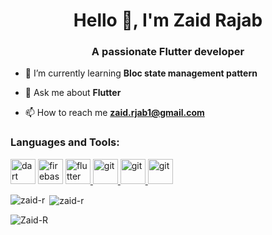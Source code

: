 <h1 align="center">Hello 👋, I'm Zaid Rajab</h1>
<h3 align="center">A passionate Flutter developer</h3>


- 🌱 I’m currently learning **Bloc state management pattern**

- 💬 Ask me about **Flutter**

- 📫 How to reach me **zaid.rjab1@gmail.com**


<h3 align="left">Languages and Tools:</h3>
<p align="left"> <a href="https://dart.dev" target="_blank" rel="noreferrer" style="text-decoration:none;"> <img src="https://www.vectorlogo.zone/logos/dartlang/dartlang-icon.svg" alt="dart" width="40" height="40"/> </a> <a  style="text-decoration:none;" href="https://firebase.google.com/" target="_blank" rel="noreferrer"> <img src="https://www.vectorlogo.zone/logos/firebase/firebase-icon.svg" alt="firebase" width="40" height="40"/> </a> <a href="https://flutter.dev" target="_blank" rel="noreferrer"> <img src="https://www.vectorlogo.zone/logos/flutterio/flutterio-icon.svg" alt="flutter" width="40" height="40"/> </a> <a href="https://git-scm.com/" target="_blank" rel="noreferrer"> <img src="https://www.vectorlogo.zone/logos/git-scm/git-scm-icon.svg" alt="git" width="40" height="40"/> </a> <a href="https://git-scm.com/" target="_blank" rel="noreferrer"> <img src="https://www.vectorlogo.zone/logos/visualstudio_code/visualstudio_code-icon.svg" alt="git" width="40" height="40"/> </a>
<a href="https://git-scm.com/" target="_blank" rel="noreferrer"> <img src="https://www.vectorlogo.zone/logos/javascript/javascript-horizontal.svg" alt="git" width="40" height="40"/> </a>
</p>

<p><img align="left" src="https://github-readme-stats.vercel.app/api/top-langs?username=zaid-r&show_icons=true&locale=en&layout=compact" alt="zaid-r" /></p>

<p>&nbsp;<img align="center" src="https://github-readme-stats.vercel.app/api?username=zaid-r&show_icons=true&locale=en" alt="zaid-r" /></p>

<p><img align="center" src="https://github-readme-streak-stats.herokuapp.com/?user=zaid-r&" alt="Zaid-R" /></p>
